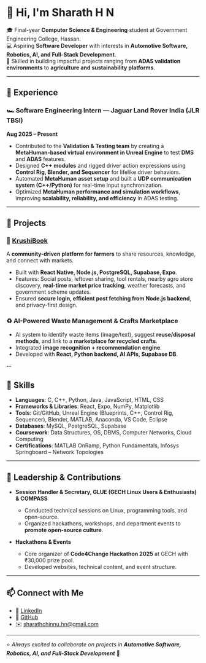# 👋 Hi, I'm Sharath H N  

🎓 Final-year **Computer Science & Engineering** student at Government Engineering College, Hassan.  
💻 Aspiring **Software Developer** with interests in **Automotive Software, Robotics, AI, and Full-Stack Development**.  
🚀 Skilled in building impactful projects ranging from **ADAS validation environments** to **agriculture and sustainability platforms**.  

---

## 🔹 Experience  

### 🏎️ Software Engineering Intern — Jaguar Land Rover India (JLR TBSI)  
**Aug 2025 – Present**  
- Contributed to the **Validation & Testing team** by creating a **MetaHuman-based virtual environment in Unreal Engine** to test **DMS** and **ADAS** features.  
- Designed **C++ modules** and rigged driver action expressions using **Control Rig, Blender, and Sequencer** for lifelike driver behaviors.  
- Automated **MetaHuman asset setup** and built a **UDP communication system (C++/Python)** for real-time input synchronization.  
- Optimized **MetaHuman performance and simulation workflows**, improving **scalability, reliability, and efficiency** in ADAS testing.  

---

## 🔹 Projects  

### 🌾 [KrushiBook](https://Sharath196266.GitHub.io/KrushiBook)  
A **community-driven platform for farmers** to share resources, knowledge, and connect with markets.  
- Built with **React Native, Node.js, PostgreSQL, Supabase, Expo**.  
- Features: Social posts, leftover sharing, tool rentals, nearby agro store discovery, **real-time market price tracking**, weather forecasts, and government scheme updates.  
- Ensured **secure login, efficient post fetching from Node.js backend**, and privacy-first design.  

### ♻️ AI-Powered Waste Management & Crafts Marketplace  
- AI system to identify waste items (image/text), suggest **reuse/disposal methods**, and link to a **marketplace for recycled crafts**.  
- Integrated **image recognition + recommendation engine**.  
- Developed with **React, Python backend, AI APIs, Supabase DB**.  

--

## 🔹 Skills  

- **Languages**: C, C++, Python, Java, JavaScript, HTML, CSS  
- **Frameworks & Libraries**: React, Expo, NumPy, Matplotlib  
- **Tools**: Git/GitHub, Unreal Engine (Blueprints, C++, Control Rig, Sequencer), Blender, MATLAB, Anaconda, VS Code, Eclipse  
- **Databases**: MySQL, PostgreSQL, Supabase  
- **Coursework**: Data Structures, OS, DBMS, Computer Networks, Cloud Computing  
- **Certifications**: MATLAB OnRamp, Python Fundamentals, Infosys Springboard – Network Topologies  

---

## 🔹 Leadership & Contributions  

- **Session Handler & Secretary, GLUE (GECH Linux Users & Enthusiasts) & COMPASS**  
  - Conducted technical sessions on Linux, programming tools, and open-source.  
  - Organized hackathons, workshops, and department events to **promote open-source culture**.  

- **Hackathons & Events**  
  - Core organizer of **Code4Change Hackathon 2025** at GECH with ₹30,000 prize pool.  
  - Developed websites, technical content, and event structure.  

---

## 📫 Connect with Me  

- 💼 [LinkedIn](https://www.linkedin.com/in/sharath7hn)  
- 🐙 [GitHub](https://github.com/Sharath196266)  
- ✉️ sharathchinnu.hn@gmail.com  

---
⭐️ *Always excited to collaborate on projects in **Automotive Software, Robotics, AI, and Full-Stack Development*** 🚀
